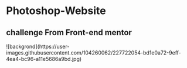 # Photoshop-Website
<h2>challenge From Front-end mentor</h2>
![backgrond](https://user-images.githubusercontent.com/104260062/227722054-bd1e0a72-9eff-4ea4-bc96-a11e5686a9bd.jpg)
